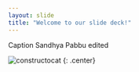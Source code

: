 ```yaml
---
layout: slide
title: "Welcome to our slide deck!"
---
```


Caption Sandhya Pabbu edited

![constructocat](https://octodex.github.com/images/constructocat2.jpg)
{: .center}
